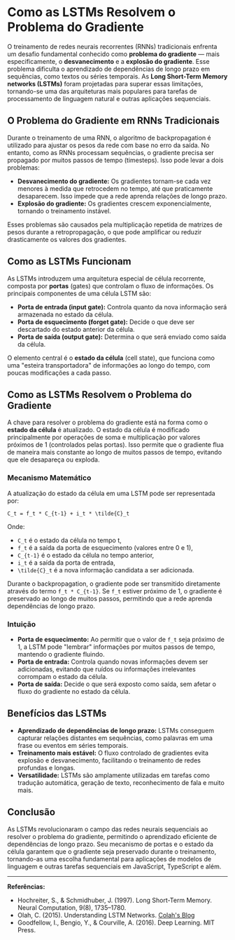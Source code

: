 # Como as LSTMs Resolvem o Problema do Gradiente

O treinamento de redes neurais recorrentes (RNNs) tradicionais enfrenta um desafio fundamental conhecido como **problema do gradiente** — mais especificamente, o **desvanecimento** e a **explosão do gradiente**. Esse problema dificulta o aprendizado de dependências de longo prazo em sequências, como textos ou séries temporais. As **Long Short-Term Memory networks (LSTMs)** foram projetadas para superar essas limitações, tornando-se uma das arquiteturas mais populares para tarefas de processamento de linguagem natural e outras aplicações sequenciais.

## O Problema do Gradiente em RNNs Tradicionais

Durante o treinamento de uma RNN, o algoritmo de backpropagation é utilizado para ajustar os pesos da rede com base no erro da saída. No entanto, como as RNNs processam sequências, o gradiente precisa ser propagado por muitos passos de tempo (timesteps). Isso pode levar a dois problemas:

- **Desvanecimento do gradiente:** Os gradientes tornam-se cada vez menores à medida que retrocedem no tempo, até que praticamente desaparecem. Isso impede que a rede aprenda relações de longo prazo.
- **Explosão do gradiente:** Os gradientes crescem exponencialmente, tornando o treinamento instável.

Esses problemas são causados pela multiplicação repetida de matrizes de pesos durante a retropropagação, o que pode amplificar ou reduzir drasticamente os valores dos gradientes.

## Como as LSTMs Funcionam

As LSTMs introduzem uma arquitetura especial de célula recorrente, composta por **portas** (gates) que controlam o fluxo de informações. Os principais componentes de uma célula LSTM são:

- **Porta de entrada (input gate):** Controla quanto da nova informação será armazenada no estado da célula.
- **Porta de esquecimento (forget gate):** Decide o que deve ser descartado do estado anterior da célula.
- **Porta de saída (output gate):** Determina o que será enviado como saída da célula.

O elemento central é o **estado da célula** (cell state), que funciona como uma "esteira transportadora" de informações ao longo do tempo, com poucas modificações a cada passo.

## Como as LSTMs Resolvem o Problema do Gradiente

A chave para resolver o problema do gradiente está na forma como o **estado da célula** é atualizado. O estado da célula é modificado principalmente por operações de soma e multiplicação por valores próximos de 1 (controlados pelas portas). Isso permite que o gradiente flua de maneira mais constante ao longo de muitos passos de tempo, evitando que ele desapareça ou exploda.

### Mecanismo Matemático

A atualização do estado da célula em uma LSTM pode ser representada por:

```
C_t = f_t * C_{t-1} + i_t * \tilde{C}_t
```

Onde:
- `C_t` é o estado da célula no tempo t,
- `f_t` é a saída da porta de esquecimento (valores entre 0 e 1),
- `C_{t-1}` é o estado da célula no tempo anterior,
- `i_t` é a saída da porta de entrada,
- `\tilde{C}_t` é a nova informação candidata a ser adicionada.

Durante o backpropagation, o gradiente pode ser transmitido diretamente através do termo `f_t * C_{t-1}`. Se `f_t` estiver próximo de 1, o gradiente é preservado ao longo de muitos passos, permitindo que a rede aprenda dependências de longo prazo.

### Intuição

- **Porta de esquecimento:** Ao permitir que o valor de `f_t` seja próximo de 1, a LSTM pode "lembrar" informações por muitos passos de tempo, mantendo o gradiente fluindo.
- **Porta de entrada:** Controla quando novas informações devem ser adicionadas, evitando que ruídos ou informações irrelevantes corrompam o estado da célula.
- **Porta de saída:** Decide o que será exposto como saída, sem afetar o fluxo do gradiente no estado da célula.

## Benefícios das LSTMs

- **Aprendizado de dependências de longo prazo:** LSTMs conseguem capturar relações distantes em sequências, como palavras em uma frase ou eventos em séries temporais.
- **Treinamento mais estável:** O fluxo controlado de gradientes evita explosão e desvanecimento, facilitando o treinamento de redes profundas e longas.
- **Versatilidade:** LSTMs são amplamente utilizadas em tarefas como tradução automática, geração de texto, reconhecimento de fala e muito mais.

## Conclusão

As LSTMs revolucionaram o campo das redes neurais sequenciais ao resolver o problema do gradiente, permitindo o aprendizado eficiente de dependências de longo prazo. Seu mecanismo de portas e o estado da célula garantem que o gradiente seja preservado durante o treinamento, tornando-as uma escolha fundamental para aplicações de modelos de linguagem e outras tarefas sequenciais em JavaScript, TypeScript e além.

---

**Referências:**
- Hochreiter, S., & Schmidhuber, J. (1997). Long Short-Term Memory. Neural Computation, 9(8), 1735–1780.
- Olah, C. (2015). Understanding LSTM Networks. [Colah's Blog](https://colah.github.io/posts/2015-08-Understanding-LSTMs/)
- Goodfellow, I., Bengio, Y., & Courville, A. (2016). Deep Learning. MIT Press.